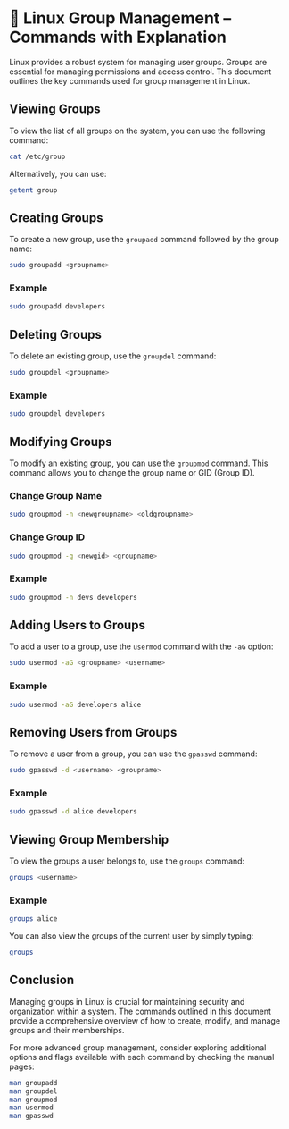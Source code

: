 # 👤 Linux Group Management – Commands with Explanation

Linux provides a robust system for managing user groups. Groups are essential for managing permissions and access control. This document outlines the key commands used for group management in Linux.

## Viewing Groups

To view the list of all groups on the system, you can use the following command:

```bash
cat /etc/group
```

Alternatively, you can use:

```bash
getent group
```

## Creating Groups

To create a new group, use the `groupadd` command followed by the group name:

```bash
sudo groupadd <groupname>
```

### Example

```bash
sudo groupadd developers
```

## Deleting Groups

To delete an existing group, use the `groupdel` command:

```bash
sudo groupdel <groupname>
```

### Example

```bash
sudo groupdel developers
```

## Modifying Groups

To modify an existing group, you can use the `groupmod` command. This command allows you to change the group name or GID (Group ID).

### Change Group Name

```bash
sudo groupmod -n <newgroupname> <oldgroupname>
```

### Change Group ID

```bash
sudo groupmod -g <newgid> <groupname>
```

### Example

```bash
sudo groupmod -n devs developers
```

## Adding Users to Groups

To add a user to a group, use the `usermod` command with the `-aG` option:

```bash
sudo usermod -aG <groupname> <username>
```

### Example

```bash
sudo usermod -aG developers alice
```

## Removing Users from Groups

To remove a user from a group, you can use the `gpasswd` command:

```bash
sudo gpasswd -d <username> <groupname>
```

### Example

```bash
sudo gpasswd -d alice developers
```

## Viewing Group Membership

To view the groups a user belongs to, use the `groups` command:

```bash
groups <username>
```

### Example

```bash
groups alice
```

You can also view the groups of the current user by simply typing:

```bash
groups
```

## Conclusion

Managing groups in Linux is crucial for maintaining security and organization within a system. The commands outlined in this document provide a comprehensive overview of how to create, modify, and manage groups and their memberships.

For more advanced group management, consider exploring additional options and flags available with each command by checking the manual pages:

```bash
man groupadd
man groupdel
man groupmod
man usermod
man gpasswd
```


